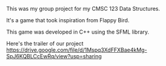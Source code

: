 This was my group project for my CMSC 123 Data Structures.

It's a game that took inspiration from Flappy Bird.

This game was developed in C++ using the SFML library.

Here's the trailer of our project https://drive.google.com/file/d/1Mspq3XdFFXBae4kMg-SpJ6KQBLCcEwRq/view?usp=sharing
